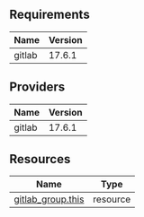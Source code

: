 <!-- BEGIN_TF_DOCS -->
## Requirements

| Name | Version |
|------|---------|
| gitlab | 17.6.1 |

## Providers

| Name | Version |
|------|---------|
| gitlab | 17.6.1 |

## Resources

| Name | Type |
|------|------|
| [gitlab_group.this](https://registry.terraform.io/providers/gitlabhq/gitlab/17.6.1/docs/resources/group) | resource |
<!-- END_TF_DOCS -->